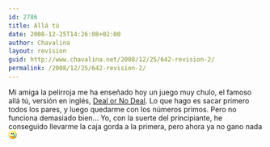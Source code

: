 ```yaml
---
id: 2786
title: Allá tú
date: 2008-12-25T14:26:08+02:00
author: Chavalina
layout: revision
guid: http://www.chavalina.net/2008/12/25/642-revision-2/
permalink: /2008/12/25/642-revision-2/
---
```

Mi amiga la pelirroja me ha enseñado hoy un juego muy chulo, el famoso allá tú, versión en inglés, <a href="http://minijuegos.com/juegos/jugar.php?id=4036" target="_blank">Deal or No Deal</a>. Lo que hago es sacar primero todos los pares, y luego quedarme con los números primos. Pero no funciona demasiado bien… Yo, con la suerte del principiante, he conseguido llevarme la caja gorda a la primera, pero ahora ya no gano nada![llorar](/imagenes/emoticonos/llorar.gif)
